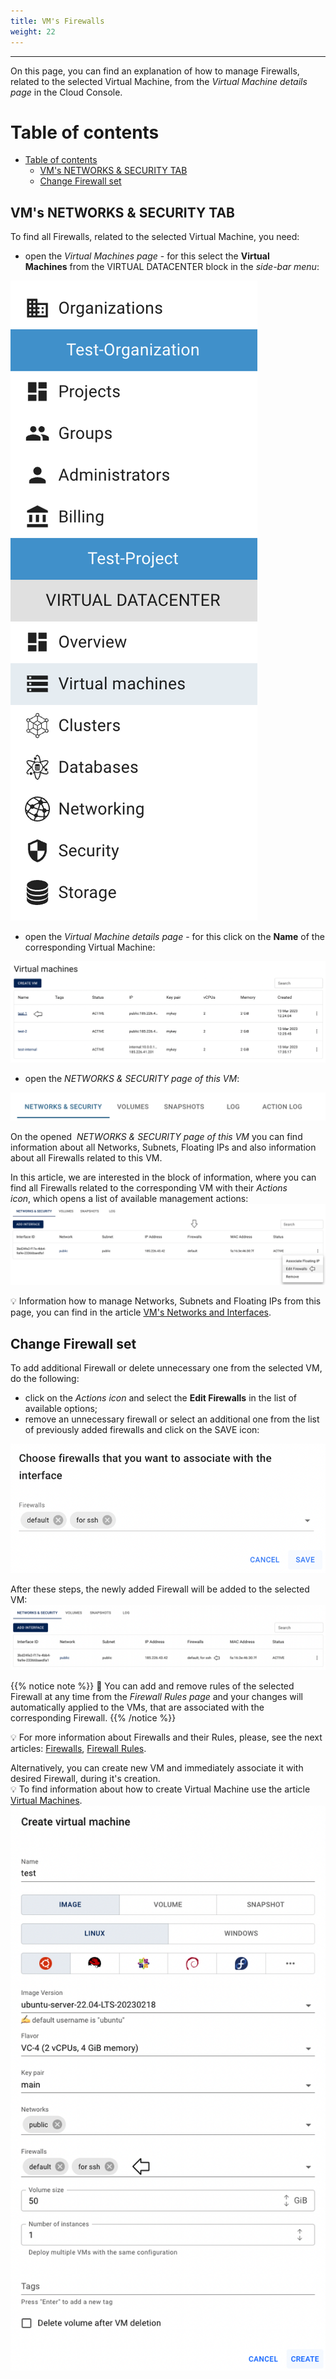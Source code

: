 ```yaml
---
title: VM's Firewalls
weight: 22
---
```

___
On this page, you can find an explanation of how to manage Firewalls, related to the selected Virtual Machine, from the *Virtual Machine details page* in the Cloud Console.

# Table of contents
- [Table of contents](#table-of-contents)
  - [VM's NETWORKS \& SECURITY TAB](#vms-networks--security-tab)
  - [Change Firewall set](#change-firewall-set)

## VM's NETWORKS & SECURITY TAB
To find all Firewalls, related to the selected Virtual Machine, you need:
- open the *Virtual Machines page* - for this select the **Virtual Machines** from the VIRTUAL DATACENTER block in the *side-bar menu*:

![](../../../assets/images/conn-lin/7.png?width=15pc&classes=border,shadow)

- open the *Virtual Machine details page* - for this click on the **Name** of the corresponding Virtual Machine:  

![](../../../assets/images/fw/0.png?classes=border,shadow)

- open the *NETWORKS & SECURITY page of this VM*:

![](../../../assets/images/networks/net-16.png?width=35pc&classes=border,shadow)

On the opened  *NETWORKS & SECURITY page of this VM* you can find information about all Networks, Subnets, Floating IPs and also information about all Firewalls related to this VM.

In this article, we are interested in the block of information, where you can find all Firewalls related to the corresponding VM with their *Actions icon*, which opens a list of available management actions:
![](../../../assets/images/conn-lin/23.1.png?classes=border,shadow)

💡 Information how to manage Networks, Subnets and Floating IPs from this page, you can find in the article [VM's Networks and Interfaces](https://docs.ventuscloud.eu/products/networking/manage-networks/).

## Change Firewall set
To add additional Firewall or delete unnecessary one from the selected VM, do the following:
- click on the *Actions icon* and select the **Edit Firewalls** in the list of available options;
- remove an unnecessary firewall or select an additional one from the list of previously added firewalls and click on the SAVE icon:  

![](../../../assets/images/fw/23.png?width=35pc&classes=border,shadow) 

After these steps, the newly added Firewall will be added to the selected VM:  
![](../../../assets/images/fw/14.png?classes=border,shadow)  

{{% notice note %}}
📌 You can add and remove rules of the selected Firewall at any time from the *Firewall Rules page* and your changes will automatically applied to the VMs, that are associated with the corresponding Firewall.
{{% /notice %}}
 
💡 For more information about Firewalls and their Rules, please, see the next articles: [Firewalls](https://docs.ventuscloud.eu/products/security/firewalls/), [Firewall Rules](https://docs.ventuscloud.eu/products/security/firewall-rules/).

Alternatively, you can create new VM and immediately associate it with desired Firewall, during it's creation.    
💡 To find information about how to create Virtual Machine use the article [Virtual Machines](https://docs.ventuscloud.eu/products/compute/virtual-machines/).
![](../../../assets/images/fw/22.png?width=30pc&classes=border,shadow)


